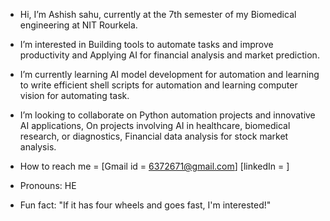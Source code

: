 -  Hi, I’m Ashish sahu, currently at the 7th semester of my Biomedical engineering at  NIT Rourkela.
-  I’m interested in Building tools to automate tasks and improve productivity  and  Applying  AI for financial analysis and market prediction.
-  I’m  currently learning AI model development for automation and learning to write  efficient shell scripts for automation and learning computer vision for automating task.

-  I’m looking to collaborate on Python automation projects and innovative AI applications, On projects involving AI in healthcare, biomedical research, or diagnostics, Financial data analysis for stock  market analysis.


-  How to reach me = [Gmail id = 6372671@gmail.com] [linkedIn = ]
-  Pronouns: HE
-  Fun fact:  "If it has four wheels and goes fast, I'm interested!" 

<!---
Ashish-s2/Ashish-s2 is a  special  repository  because its`README.md` (this file) appears on your GitHub profile.
You can click the Preview link to take a look at your changes.
--->
